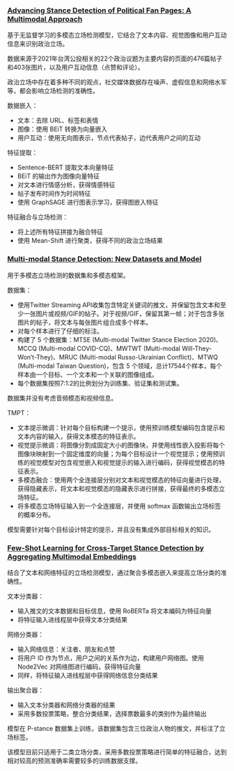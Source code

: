 ### [Advancing Stance Detection of Political Fan Pages: A Multimodal Approach](https://dl.acm.org/doi/abs/10.1145/3589335.3651467)
基于无监督学习的多模态立场检测模型，它结合了文本内容、视觉图像和用户互动信息来识别政治立场。

数据来源于2021年台湾公投相关的22个政治议题为主要内容的页面的476篇帖子和403张图片，以及用户互动信息（点赞和评论）。

政治立场中存在着多种不同的观点，社交媒体数据存在噪声、虚假信息和网络水军等，都会影响立场检测的准确性。

数据嵌入：
- 文本：去除 URL、标签和表情
- 图像：使用 BEiT 转换为向量嵌入
- 用户互动：使用无向图表示，节点代表帖子，边代表用户之间的互动

特征提取：
- Sentence-BERT 提取文本向量特征
- BEiT 的输出作为图像向量特征
- 对文本进行情感分析，获得情感特征
- 帖子发布时间作为时间特征
- 使用 GraphSAGE 进行图表示学习，获得图嵌入特征

特征融合与立场检测：
- 将上述所有特征拼接为融合特征
- 使用 Mean-Shift 进行聚类，获得不同的政治立场结果


### [Multi-modal Stance Detection: New Datasets and Model](https://arxiv.org/abs/2402.14298)
用于多模态立场检测的数据集和多模态框架。

数据集：
- 使用Twitter Streaming API收集包含特定关键词的推文，并保留包含文本和至少一张图片或视频/GIF的帖子。对于视频/GIF，保留其第一帧；对于包含多张图片的帖子，将文本与每张图片组合成多个样本。
- 对每个样本进行了仔细的标注。
- 构建了 5 个数据集：MTSE (Multi-modal Twitter Stance Election 2020)、MCCQ (Multi-modal COVID-CQ)、MWTWT (Multi-modal Will-They-Won’t-They)、MRUC (Multi-modal Russo-Ukrainian Conflict)、MTWQ (Multi-modal Taiwan Question)，包含 5 个领域，总计17544个样本，每个样本由一个目标、一个文本和一个关联的图像组成。
- 每个数据集按照7:1:2的比例划分为训练集、验证集和测试集。

数据集并没有考虑音频模态和视频信息。

TMPT：
- 文本提示微调：针对每个目标构建一个提示，使用预训练模型编码包含提示和文本内容的输入，获得文本模态的特征表示。
- 视觉提示微调：将图像分割成固定大小的图像块，并使用线性嵌入投影将每个图像块映射到一个固定维度的向量；为每个目标设计一个视觉提示；使用预训练的视觉模型对包含视觉嵌入和视觉提示的输入进行编码，获得视觉模态的特征表示。
- 多模态融合：使用两个全连接层分别对文本和视觉模态的特征向量进行处理，获得隐藏表示，将文本和视觉模态的隐藏表示进行拼接，获得最终的多模态立场特征。
- 将多模态立场特征输入到一个全连接层，并使用 softmax 函数输出立场标签的概率分布。

模型需要针对每个目标设计特定的提示，并且没有集成外部目标相关的知识。


### [Few-Shot Learning for Cross-Target Stance Detection by Aggregating Multimodal Embeddings](https://ieeexplore.ieee.org/abstract/document/10098547)
结合了文本和网络特征的立场检测模型，通过聚合多模态嵌入来提高立场分类的准确性。

文本分类器：
- 输入推文的文本数据和目标信息，使用 RoBERTa 将文本编码为特征向量
- 将特征输入进线程层中获得文本分类结果

网络分类器：
- 输入网络信息：关注者、朋友和点赞
- 将用户 ID 作为节点，用户之间的关系作为边，构建用户网络图。使用 Node2Vec 对网络图进行编码，获得特征向量
- 同样，将特征输入进线程层中获得网络信息分类结果

输出聚合器：
- 输入文本分类器和网络分类器的结果
- 采用多数投票策略，整合分类结果，选择票数最多的类别作为最终输出

模型在 P-stance 数据集上训练，该数据集包含三位政治人物的推文，并标注了立场标签。

该模型目前只适用于二类立场分类，采用多数投票策略进行简单的特征融合，达到相对较高的预测准确率需要较多的训练数据支撑。


